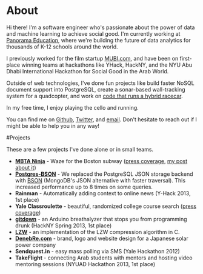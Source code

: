 # About

Hi there! I'm a software engineer who's passionate about the power of data and machine learning to achieve social good. I'm currently working at [Panorama Education](http://www.panoramaed.com), where we're building the future of data analytics for thousands of K-12 schools around the world.

I previously worked for the film startup [MUBI.com](http://mubi.com), and have been on first-place winning teams at hackathons like YHack, HackNY, and the NYU Abu Dhabi International Hackathon for Social Good in the Arab World.

Outside of web technologies, I've done fun projects like build faster NoSQL document support into PostgreSQL, create a sonar-based wall-tracking system for a quadcopter, and work on [code that runs a hybrid racecar](https://github.com/BulldogsRacing/Yale-Formula-Hybrid).

In my free time, I enjoy playing the cello and running.

You can find me on [Github](http://www.github.com/geoffreylitt), [Twitter](http://www.twitter.com/geoffreylitt), and [email](mailto:gklitt@gmail.com). Don't hesitate to reach out if I might be able to help you in any way!

#Projects
<a name="projects"></a>

These are a few projects I've done alone or in small teams.

* [**MBTA Ninja**](http://mbta.ninja) - Waze for the Boston subway ([press coverage](http://boston.cbslocal.com/2015/02/26/commuters-use-mbta-ninja-help-other-riders/), [my post about it](/2015/02/28/mbta-ninja.html))
* [**Postgres-BSON**](/files/Postgres-BSON.pdf) - We replaced the PostgreSQL JSON storage backend with [BSON](http://bsonspec.org/) (MongoDB's JSON alternative with faster traversal). This increased performance up to 8 times on some queries.
* **Rainman** - Automatically adding context to online news (Y-Hack 2013, 1st place)
* **Yale Classroulette** - beautiful, randomized college course search ([press coverage](http://yaledailynews.com/blog/2012/08/08/class-roulette-aims-to-mimic-bluebooking/))
* [**gitdown**](http://www.alexq.in/gitdown/) - an Arduino breathalyzer that stops you from programming drunk (HackNY Spring 2013, 1st place)
* [**LZW**](http://github.com/geoffreylitt/lzw) - an implementation of the LZW compression algorithm in C.
* [**DenebRe.com**](http://denebre.com) - brand, logo and website design for a Japanese solar power company
* **Sendquest.in** - easy mass polling via SMS (Yale Hackathon 2012)
* **TakeFlight** - connecting Arab students with mentors and hosting video mentoring sessions (NYUAD Hackathon 2013, 1st place)
